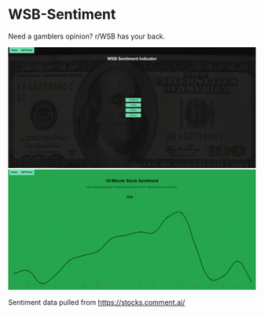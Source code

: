 # WSB-Sentiment

Need a gamblers opinion? r/WSB has your back.

![Homepage](wsb_ind.png?raw=true "Homepage")
![10 Minute View](wsb_10.png?raw=true "10View")

Sentiment data pulled from https://stocks.comment.ai/
